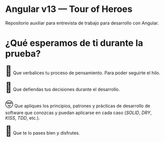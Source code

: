# Angular v13 — Tour of Heroes

Repositorio auxiliar para entrevista de trabajo para desarrollo con Angular.

# ¿Qué esperamos de ti durante la prueba?

<span style="font-size:2rem">🧵</span> Que verbalices tu proceso de pensamiento. Para poder seguirte el hilo.

<span style="font-size:2rem">🥊</span> Que defiendas tus decisiones durante el desarrollo.

<span style="font-size:2rem">🤓</span> Que apliques los principios, patrones y prácticas de desarrollo de software que conozcas y puedan aplicarse en cada caso (_SOLID_, _DRY_, _KISS_, _TDD_, etc.).

<span style="font-size:2rem">💃</span> Que te lo pases bien y disfrutes.
